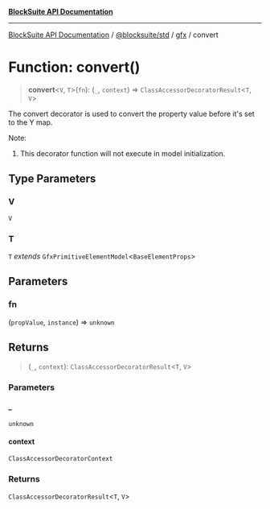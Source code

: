 [**BlockSuite API Documentation**](../../../../README.md)

***

[BlockSuite API Documentation](../../../../README.md) / [@blocksuite/std](../../README.md) / [gfx](../README.md) / convert

# Function: convert()

> **convert**\<`V`, `T`\>(`fn`): (`_`, `context`) => `ClassAccessorDecoratorResult`\<`T`, `V`\>

The convert decorator is used to convert the property value before it's
set to the Y map.

Note:
1. This decorator function will not execute in model initialization.

## Type Parameters

### V

`V`

### T

`T` *extends* `GfxPrimitiveElementModel`\<`BaseElementProps`\>

## Parameters

### fn

(`propValue`, `instance`) => `unknown`

## Returns

> (`_`, `context`): `ClassAccessorDecoratorResult`\<`T`, `V`\>

### Parameters

#### \_

`unknown`

#### context

`ClassAccessorDecoratorContext`

### Returns

`ClassAccessorDecoratorResult`\<`T`, `V`\>
